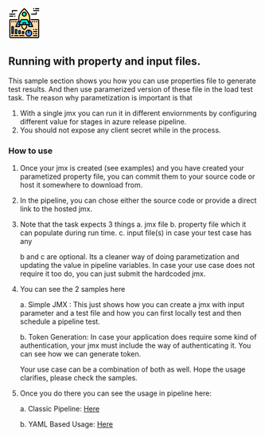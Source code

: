 ![Screenshot](./../screenshots/icon.png)

## Running with property and input files.

This sample section shows you how you can use properties file to generate test results. And then use paramerized version of these file in the load test task. The reason why parametization is important is that

1. With a single jmx you can run it in different enviornments by configuring different value for stages in azure release pipeline.
2. You should not expose any client secret while in the process.

### How to use

1. Once your jmx is created (see examples) and you have created your parametized property file, you can commit them to your source code or host it somewhere to download from.

2. In the pipeline, you can chose either the source code or provide a direct link to the hosted jmx.

3. Note that the task expects 3 things
    a. jmx file
    b. property file which it can populate during run time.
    c. input file(s) in case your test case has any

    b and c are optional. Its a cleaner way of doing parametization and updating the value in pipeline variables. In case your use case does not require it too do, you can just submit the hardcoded jmx.

4. You can see the 2 samples here

    a. Simple JMX : This just shows how you can create a jmx with input parameter and a test file and how you can first locally test and then schedule a pipeline test.

    b. Token Generation: In case your application does require some kind of authentication, your jmx must include the way of authenticating it. You can see how we can generate token.

    Your use case can be a combination of both as well. Hope the usage clarifies, please check the samples.

5. Once you do there you can see the usage in pipeline here:
    
    a. Classic Pipeline: [Here](https://github.com/microsoft/jmeter-performance-analyzer-devops-extension/blob/main/InputTask.md)

    b. YAML Based Usage: [Here](https://github.com/microsoft/jmeter-performance-analyzer-devops-extension/blob/main/InputTaskYAML.md)